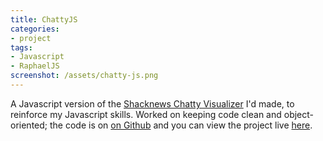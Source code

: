 ```yaml
---
title: ChattyJS
categories:
- project
tags:
- Javascript
- RaphaelJS
screenshot: /assets/chatty-js.png
---
```


A Javascript version of the [Shacknews Chatty Visualizer](/wp/shacknews-chatty-visualiser/60/) I'd made, to reinforce my Javascript skills. Worked on keeping code clean and object-oriented; the code is on [on Github](http://www.github.com/crummy/chattyjs) and you can view the project live [here](http://www.malcolmcrum.com/chattyJS).